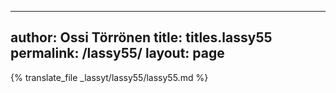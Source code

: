 
---
author: Ossi Törrönen
title: titles.lassy55
permalink: /lassy55/
layout: page
---
{% translate_file _lassyt/lassy55/lassy55.md %}